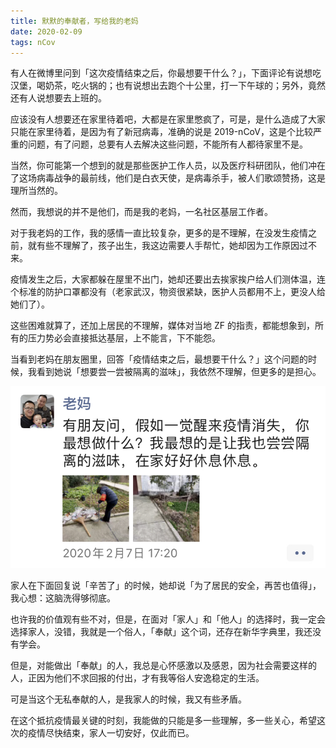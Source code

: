 ```yaml
---
title: 默默的奉献者，写给我的老妈
date: 2020-02-09
tags: nCov
---
```


有人在微博里问到「这次疫情结束之后，你最想要干什么？」，下面评论有说想吃汉堡，喝奶茶，吃火锅的；也有说想出去跑个十公里，打一下午球的；另外，竟然还有人说想要去上班的。

应该没有人想要还在家里待着吧，大都是在家里憋疯了，可是，是什么造成了大家只能在家里待着，是因为有了新冠病毒，准确的说是 2019-nCoV，这是个比较严重的问题，有了问题，总要有人去解决这些问题，不能所有人都待家里不是。

当然，你可能第一个想到的就是那些医护工作人员，以及医疗科研团队，他们冲在了这场病毒战争的最前线，他们是白衣天使，是病毒杀手，被人们歌颂赞扬，这是理所当然的。

然而，我想说的并不是他们，而是我的老妈，一名社区基层工作者。

对于我老妈的工作，我的感情一直比较复杂，更多的是不理解，在没发生疫情之前，就有些不理解了，孩子出生，我这边需要人手帮忙，她却因为工作原因过不来。

疫情发生之后，大家都躲在屋里不出门，她却还要出去挨家挨户给人们测体温，连个标准的防护口罩都没有（老家武汉，物资很紧缺，医护人员都用不上，更没人给她们了）。

这些困难就算了，还加上居民的不理解，媒体对当地 ZF 的指责，都能想象到，所有的压力势必会直接抵达基层，上不能言，下不能怨。

当看到老妈在朋友圈里，回答「疫情结束之后，最想要干什么？」这个问题的时候，我看到她说「想要尝一尝被隔离的滋味」，我依然不理解，但更多的是担心。

![](./_image/IMG_4871.jpg)

家人在下面回复说「辛苦了」的时候，她却说「为了居民的安全，再苦也值得」，我心想：这脑洗得够彻底。

也许我的价值观有些不对，但是，在面对「家人」和「他人」的选择时，我一定会选择家人，没错，我就是一个俗人，「奉献」这个词，还存在新华字典里，我还没有学会。

但是，对能做出「奉献」的人，我总是心怀感激以及感恩，因为社会需要这样的人，正因为他们不求回报的付出，才有我等俗人安逸稳定的生活。

可是当这个无私奉献的人，是我家人的时候，我又有些矛盾。

在这个抵抗疫情最关键的时刻，我能做的只能是多一些理解，多一些关心，希望这次的疫情尽快结束，家人一切安好，仅此而已。

